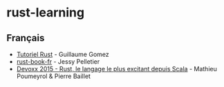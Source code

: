 # rust-learning

## Français

* [Tutoriel Rust](http://blog.guillaume-gomez.fr/Rust) - Guillaume Gomez
* [rust-book-fr](https://github.com/jadpole/rust-book-fr) - Jessy Pelletier
* [Devoxx 2015 - Rust, le langage le plus excitant depuis Scala](http://oct.zoy.org/2015/04/10/rust-devoxx.html) - Mathieu Poumeyrol & Pierre Baillet
